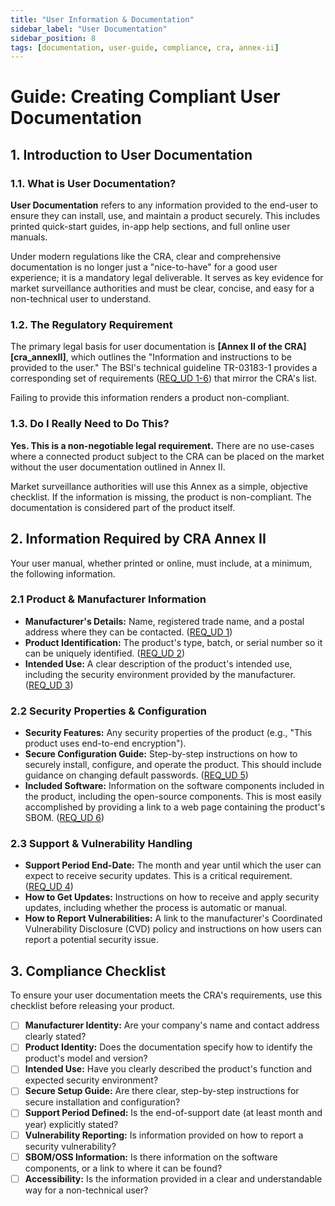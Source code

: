```yaml
---
title: "User Information & Documentation"
sidebar_label: "User Documentation"
sidebar_position: 8
tags: [documentation, user-guide, compliance, cra, annex-ii]
---
```

# Guide: Creating Compliant User Documentation

## 1. Introduction to User Documentation

### 1.1. What is User Documentation?

**User Documentation** refers to any information provided to the end-user to ensure they can install, use, and maintain a product securely. This includes printed quick-start guides, in-app help sections, and full online user manuals.

Under modern regulations like the CRA, clear and comprehensive documentation is no longer just a "nice-to-have" for a good user experience; it is a mandatory legal deliverable. It serves as key evidence for market surveillance authorities and must be clear, concise, and easy for a non-technical user to understand.

### 1.2. The Regulatory Requirement

The primary legal basis for user documentation is **[Annex II of the CRA][cra_annexII]**, which outlines the "Information and instructions to be provided to the user." The BSI's technical guideline TR-03183-1 provides a corresponding set of requirements ([REQ_UD 1-6][bsi_tr_03183_p1]) that mirror the CRA's list.

Failing to provide this information renders a product non-compliant.

### 1.3. Do I Really Need to Do This?

**Yes. This is a non-negotiable legal requirement.** There are no use-cases where a connected product subject to the CRA can be placed on the market without the user documentation outlined in Annex II.

Market surveillance authorities will use this Annex as a simple, objective checklist. If the information is missing, the product is non-compliant. The documentation is considered part of the product itself.

## 2. Information Required by CRA Annex II

Your user manual, whether printed or online, must include, at a minimum, the following information.

### 2.1 Product & Manufacturer Information
- **Manufacturer's Details:** Name, registered trade name, and a postal address where they can be contacted. ([REQ_UD 1][bsi_tr_03183_p1])
- **Product Identification:** The product's type, batch, or serial number so it can be uniquely identified. ([REQ_UD 2][bsi_tr_03183_p1])
- **Intended Use:** A clear description of the product's intended use, including the security environment provided by the manufacturer. ([REQ_UD 3][bsi_tr_03183_p1])

### 2.2 Security Properties & Configuration
- **Security Features:** Any security properties of the product (e.g., "This product uses end-to-end encryption").
- **Secure Configuration Guide:** Step-by-step instructions on how to securely install, configure, and operate the product. This should include guidance on changing default passwords. ([REQ_UD 5][bsi_tr_03183_p1])
- **Included Software:** Information on the software components included in the product, including the open-source components. This is most easily accomplished by providing a link to a web page containing the product's SBOM. ([REQ_UD 6][bsi_tr_03183_p1])

### 2.3 Support & Vulnerability Handling
- **Support Period End-Date:** The month and year until which the user can expect to receive security updates. This is a critical requirement. ([REQ_UD 4][bsi_tr_03183_p1])
- **How to Get Updates:** Instructions on how to receive and apply security updates, including whether the process is automatic or manual.
- **How to Report Vulnerabilities:** A link to the manufacturer's Coordinated Vulnerability Disclosure (CVD) policy and instructions on how users can report a potential security issue.

## 3. Compliance Checklist

To ensure your user documentation meets the CRA's requirements, use this checklist before releasing your product.

- [ ] **Manufacturer Identity:** Are your company's name and contact address clearly stated?
- [ ] **Product Identity:** Does the documentation specify how to identify the product's model and version?
- [ ] **Intended Use:** Have you clearly described the product's function and expected security environment?
- [ ] **Secure Setup Guide:** Are there clear, step-by-step instructions for secure installation and configuration?
- [ ] **Support Period Defined:** Is the end-of-support date (at least month and year) explicitly stated?
- [ ] **Vulnerability Reporting:** Is information provided on how to report a security vulnerability?
- [ ] **SBOM/OSS Information:** Is there information on the software components, or a link to where it can be found?
- [ ] **Accessibility:** Is the information provided in a clear and understandable way for a non-technical user?

<!-- Citations -->
[cra_annexI]: https://eur-lex.europa.eu/legal-content/EN/TXT/?uri=CELEX:02024R2847-20241120#anx_I "CRA Annex I – Essential cybersecurity requirements"
[bsi_tr_03183_p1]: https://www.bsi.bund.de/SharedDocs/Downloads/EN/BSI/Publications/TechGuidelines/TR03183/BSI-TR-03183-1-0_9_0.pdf "BSI TR-03183 Part 1: General requirements"